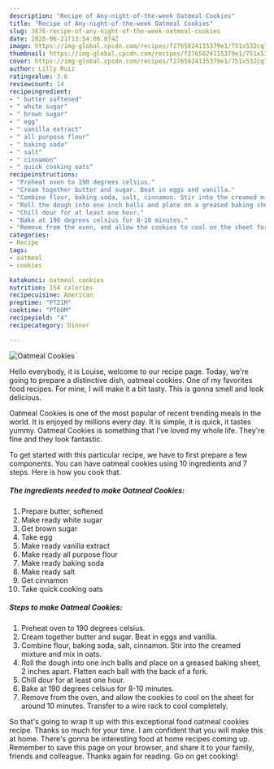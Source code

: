 ```yaml
---
description: "Recipe of Any-night-of-the-week Oatmeal Cookies"
title: "Recipe of Any-night-of-the-week Oatmeal Cookies"
slug: 3676-recipe-of-any-night-of-the-week-oatmeal-cookies
date: 2020-06-21T13:54:06.074Z
image: https://img-global.cpcdn.com/recipes/f2765824115379e1/751x532cq70/oatmeal-cookies-recipe-main-photo.jpg
thumbnail: https://img-global.cpcdn.com/recipes/f2765824115379e1/751x532cq70/oatmeal-cookies-recipe-main-photo.jpg
cover: https://img-global.cpcdn.com/recipes/f2765824115379e1/751x532cq70/oatmeal-cookies-recipe-main-photo.jpg
author: Lilly Ruiz
ratingvalue: 3.6
reviewcount: 14
recipeingredient:
- " butter softened"
- " white sugar"
- " brown sugar"
- " egg"
- " vanilla extract"
- " all purpose flour"
- " baking soda"
- " salt"
- " cinnamon"
- " quick cooking oats"
recipeinstructions:
- "Preheat oven to 190 degrees celsius."
- "Cream together butter and sugar. Beat in eggs and vanilla."
- "Combine flour, baking soda, salt, cinnamon. Stir into the creamed mixture and mix in oats."
- "Roll the dough into one inch balls and place on a greased baking sheet, 2 inches apart. Flatten each ball with the back of a fork."
- "Chill dour for at least one hour."
- "Bake at 190 degrees celsius for 8-10 minutes."
- "Remove from the oven, and allow the cookies to cool on the sheet for around 10 minutes. Transfer to a wire rack to cool completely."
categories:
- Recipe
tags:
- oatmeal
- cookies

katakunci: oatmeal cookies 
nutrition: 154 calories
recipecuisine: American
preptime: "PT21M"
cooktime: "PT60M"
recipeyield: "4"
recipecategory: Dinner

---
```



![Oatmeal Cookies](https://img-global.cpcdn.com/recipes/f2765824115379e1/751x532cq70/oatmeal-cookies-recipe-main-photo.jpg)

Hello everybody, it is Louise, welcome to our recipe page. Today, we're going to prepare a distinctive dish, oatmeal cookies. One of my favorites food recipes. For mine, I will make it a bit tasty. This is gonna smell and look delicious.



Oatmeal Cookies is one of the most popular of recent trending meals in the world. It is enjoyed by millions every day. It is simple, it is quick, it tastes yummy. Oatmeal Cookies is something that I've loved my whole life. They're fine and they look fantastic.


To get started with this particular recipe, we have to first prepare a few components. You can have oatmeal cookies using 10 ingredients and 7 steps. Here is how you cook that.

<!--inarticleads1-->

##### The ingredients needed to make Oatmeal Cookies:

1. Prepare  butter, softened
1. Make ready  white sugar
1. Get  brown sugar
1. Take  egg
1. Make ready  vanilla extract
1. Make ready  all purpose flour
1. Make ready  baking soda
1. Make ready  salt
1. Get  cinnamon
1. Take  quick cooking oats




<!--inarticleads2-->

##### Steps to make Oatmeal Cookies:

1. Preheat oven to 190 degrees celsius.
1. Cream together butter and sugar. Beat in eggs and vanilla.
1. Combine flour, baking soda, salt, cinnamon. Stir into the creamed mixture and mix in oats.
1. Roll the dough into one inch balls and place on a greased baking sheet, 2 inches apart. Flatten each ball with the back of a fork.
1. Chill dour for at least one hour.
1. Bake at 190 degrees celsius for 8-10 minutes.
1. Remove from the oven, and allow the cookies to cool on the sheet for around 10 minutes. Transfer to a wire rack to cool completely.




So that's going to wrap it up with this exceptional food oatmeal cookies recipe. Thanks so much for your time. I am confident that you will make this at home. There's gonna be interesting food at home recipes coming up. Remember to save this page on your browser, and share it to your family, friends and colleague. Thanks again for reading. Go on get cooking!
